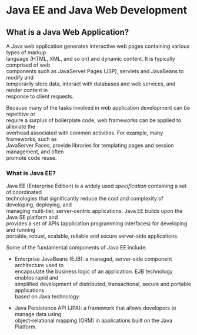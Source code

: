 # Java EE and Java Web Development

## What is a Java Web Application?

A Java web application generates interactive web pages containing various types of markup<br />
language (HTML, XML, and so on) and dynamic content. It is typically comprised of web<br />
components such as JavaServer Pages (JSP), servlets and JavaBeans to modify and<br />
temporarily store data, interact with databases and web services, and render content in<br />
response to client requests.

Because many of the tasks involved in web application development can be repetitive or<br />
require a surplus of boilerplate code, web frameworks can be applied to alleviate the<br />
overhead associated with common activities. For example, many frameworks, such as<br />
JavaServer Faces, provide libraries for templating pages and session management, and often<br />
promote code reuse.

### What is Java EE?

Java EE (Enterprise Edition) is a widely used _specification_ containing a set of coordinated<br />
technologies that significantly reduce the cost and complexity of developing, deploying, and<br />
managing multi-tier, server-centric applications. Java EE builds upon the Java SE platform and<br />
provides a set of APIs (application programming interfaces) for developing and running<br />
portable, robust, scalable, reliable and secure server-side applications.

Some of the fundamental components of Java EE include:

- Enterprise JavaBeans (EJB): a managed, server-side component architecture used to<br />
encapsulate the business logic of an application. EJB technology enables rapid and<br />
simplified development of distributed, transactional, secure and portable applications<br />
based on Java technology.

- Java Persistence API (JPA): a framework that allows developers to manage data using<br />
object-relational mapping (ORM) in applications built on the Java Platform.
